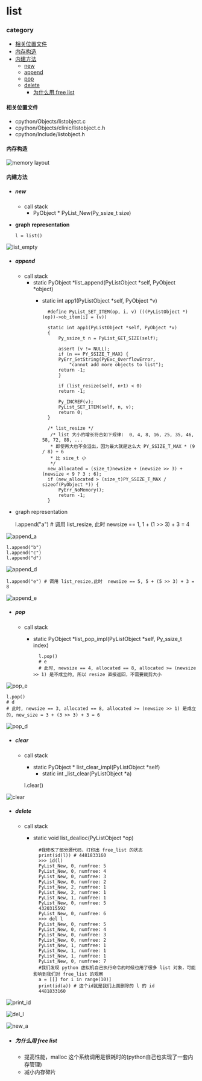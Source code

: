 # list

### category

* [相关位置文件](#相关位置文件)
* [内存构造](#内存构造)
* [内建方法](#内建方法)
	* [new](#new)
	* [append](#append)
	* [pop](#pop)
	* [delete](#delete)
		* [为什么用 free list](#为什么用-free-list)

#### 相关位置文件
* cpython/Objects/listobject.c
* cpython/Objects/clinic/listobject.c.h
* cpython/Include/listobject.h

#### 内存构造

![memory layout](https://img-blog.csdnimg.cn/20190214101628263.png?x-oss-process=image/watermark,type_ZmFuZ3poZW5naGVpdGk,shadow_10,text_aHR0cHM6Ly9ibG9nLmNzZG4ubmV0L3FxXzMxNzIwMzI5,size_16,color_FFFFFF,t_70)

#### 内建方法

* ##### **new**
    * call stack
	    * PyObject * PyList_New(Py_ssize_t size)

* **graph representation**


      l = list()

![list_empty](https://github.com/zpoint/Cpython-Internals/blob/master/BasicObject/list/list_empty.png)

* ##### **append**
    * call stack
        * static PyObject *list_append(PyListObject *self, PyObject *object)
		    * static int app1(PyListObject *self, PyObject *v)


					#define PyList_SET_ITEM(op, i, v) (((PyListObject *)(op))->ob_item[i] = (v))

					static int app1(PyListObject *self, PyObject *v)
					{
					    Py_ssize_t n = PyList_GET_SIZE(self);

					    assert (v != NULL);
					    if (n == PY_SSIZE_T_MAX) {
						PyErr_SetString(PyExc_OverflowError,
						    "cannot add more objects to list");
						return -1;
					    }

					    if (list_resize(self, n+1) < 0)
						return -1;

					    Py_INCREF(v);
					    PyList_SET_ITEM(self, n, v);
					    return 0;
					}

					/* list_resize */
					 /* list 大小的增长符合如下规律:  0, 4, 8, 16, 25, 35, 46, 58, 72, 88, ...
					 * 即使再大也不会溢出，因为最大就是这么大 PY_SSIZE_T_MAX * (9 / 8) + 6
					 * 比 size_t 小
					 */
					new_allocated = (size_t)newsize + (newsize >> 3) + (newsize < 9 ? 3 : 6);
					if (new_allocated > (size_t)PY_SSIZE_T_MAX / sizeof(PyObject *)) {
					    PyErr_NoMemory();
					    return -1;
					}


* graph representation


    l.append("a") # 调用 list_resize, 此时 newsize == 1, 1 + (1 >> 3) + 3 = 4

![append_a](https://github.com/zpoint/Cpython-Internals/blob/master/BasicObject/list/append_a.png)

    l.append("b")
    l.append("c")
    l.append("d")

![append_d](https://github.com/zpoint/Cpython-Internals/blob/master/BasicObject/list/append_d.png)

    l.append("e") # 调用 list_resize,此时  newsize == 5, 5 + (5 >> 3) + 3 = 8

![append_e](https://github.com/zpoint/Cpython-Internals/blob/master/BasicObject/list/append_e.png)

* ##### **pop**
    * call stack
        * static PyObject *list_pop_impl(PyListObject *self, Py_ssize_t index)


				l.pop()
				# e
				# 此时, newsize == 4, allocated == 8, allocated >= (newsize >> 1) 是不成立的, 所以 resize 直接返回，不需要裁剪大小


![pop_e](https://github.com/zpoint/Cpython-Internals/blob/master/BasicObject/list/pop_e.png)

    l.pop()
    # d
    # 此时, newsize == 3, allocated == 8, allocated >= (newsize >> 1) 是成立的, new_size = 3 + (3 >> 3) + 3 = 6

![pop_d](https://github.com/zpoint/Cpython-Internals/blob/master/BasicObject/list/pop_d.png)

* ##### **clear**
    * call stack
        * static PyObject * list_clear_impl(PyListObject *self)
        	* static int _list_clear(PyListObject *a)


    	l.clear()

![clear](https://github.com/zpoint/Cpython-Internals/blob/master/BasicObject/list/clear.png)

* ##### **delete**
    * call stack
        * static void list_dealloc(PyListObject *op)


				#我修改了部分源代码，打印出 free_list 的状态
				print(id(l)) # 4481833160
				>>> id(l)
				PyList_New, 0, numfree: 5
				PyList_New, 0, numfree: 4
				PyList_New, 0, numfree: 3
				PyList_New, 0, numfree: 2
				PyList_New, 2, numfree: 1
				PyList_New, 2, numfree: 1
				PyList_New, 1, numfree: 1
				PyList_New, 0, numfree: 5
				4320315592
				PyList_New, 0, numfree: 6
				>>> del l
				PyList_New, 0, numfree: 5
				PyList_New, 0, numfree: 4
				PyList_New, 0, numfree: 3
				PyList_New, 0, numfree: 2
				PyList_New, 1, numfree: 1
				PyList_New, 1, numfree: 1
				PyList_New, 1, numfree: 1
				PyList_New, 0, numfree: 7
				#我们发现 python 虚拟机自己执行命令的时候也用了很多 list 对象，可能影响到我们对 free_list 的观察
				a = [[] for i in range(10)]
				print(id(a)) # 这个id就是我们上面删除的 l 的 id
				4481833160

![print_id](https://github.com/zpoint/Cpython-Internals/blob/master/BasicObject/list/print_id.png)

![del_l](https://github.com/zpoint/Cpython-Internals/blob/master/BasicObject/list/del_l.png)

![new_a](https://github.com/zpoint/Cpython-Internals/blob/master/BasicObject/list/new_a.png)

* ##### **为什么用 free list**
    * 提高性能，malloc 这个系统调用是很耗时的(python自己也实现了一套内存管理)
    * 减小内存碎片
